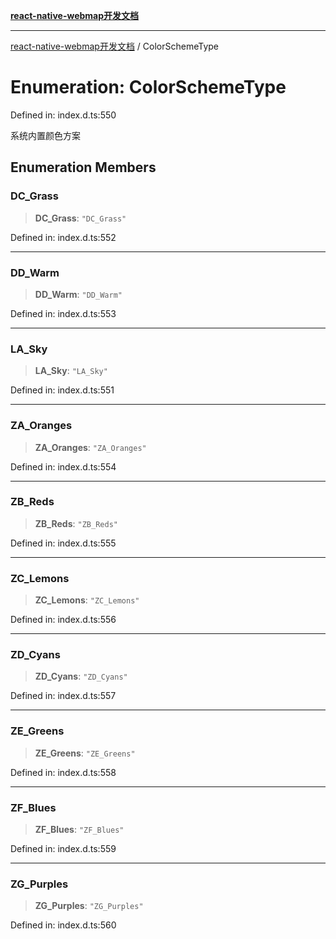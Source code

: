 [**react-native-webmap开发文档**](../README.md)

***

[react-native-webmap开发文档](../globals.md) / ColorSchemeType

# Enumeration: ColorSchemeType

Defined in: index.d.ts:550

系统内置颜色方案

## Enumeration Members

### DC\_Grass

> **DC\_Grass**: `"DC_Grass"`

Defined in: index.d.ts:552

***

### DD\_Warm

> **DD\_Warm**: `"DD_Warm"`

Defined in: index.d.ts:553

***

### LA\_Sky

> **LA\_Sky**: `"LA_Sky"`

Defined in: index.d.ts:551

***

### ZA\_Oranges

> **ZA\_Oranges**: `"ZA_Oranges"`

Defined in: index.d.ts:554

***

### ZB\_Reds

> **ZB\_Reds**: `"ZB_Reds"`

Defined in: index.d.ts:555

***

### ZC\_Lemons

> **ZC\_Lemons**: `"ZC_Lemons"`

Defined in: index.d.ts:556

***

### ZD\_Cyans

> **ZD\_Cyans**: `"ZD_Cyans"`

Defined in: index.d.ts:557

***

### ZE\_Greens

> **ZE\_Greens**: `"ZE_Greens"`

Defined in: index.d.ts:558

***

### ZF\_Blues

> **ZF\_Blues**: `"ZF_Blues"`

Defined in: index.d.ts:559

***

### ZG\_Purples

> **ZG\_Purples**: `"ZG_Purples"`

Defined in: index.d.ts:560
